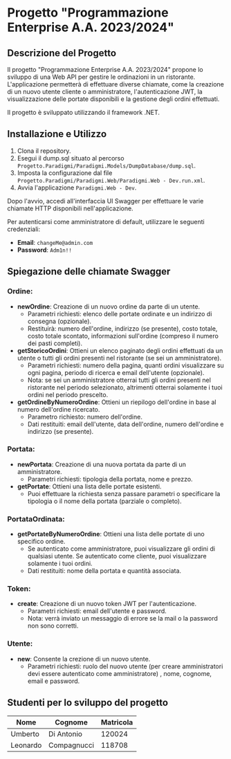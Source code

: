 <!DOCTYPE html>
<html lang="en">
<head>
    <meta charset="UTF-8">
    <meta name="viewport" content="width=device-width, initial-scale=1.0">
    <title>Progetto "Programmazione Enterprise A.A. 2023/2024"</title>
</head>
<body>
    <h1>Progetto "Programmazione Enterprise A.A. 2023/2024"</h1>
    <h2>Descrizione del Progetto</h2>
    <p>Il progetto "Programmazione Enterprise A.A. 2023/2024" propone lo sviluppo di una Web API per gestire le ordinazioni in un ristorante. L'applicazione permetterà di effettuare diverse chiamate, come la creazione di un nuovo utente cliente o amministratore, l'autenticazione JWT, la visualizzazione delle portate disponibili e la gestione degli ordini effettuati.</p>
    <p>Il progetto è sviluppato utilizzando il framework .NET.</p>
    <h2>Installazione e Utilizzo</h2>
    <ol>
        <li>Clona il repository.</li>
        <li>Esegui il dump.sql situato al percorso <code>Progetto.Paradigmi/Paradigmi.Models/DumpDatabase/dump.sql</code>.</li>
        <li>Imposta la configurazione dal file <code>Progetto.Paradigmi/Paradigmi.Web/Paradigmi.Web - Dev.run.xml</code>.</li>
        <li>Avvia l'applicazione <code>Paradigmi.Web - Dev</code>.</li>
    </ol>
    <p>Dopo l'avvio, accedi all'interfaccia UI Swagger per effettuare le varie chiamate HTTP disponibili nell'applicazione.</p>
    <p>Per autenticarsi come amministratore di default, utilizzare le seguenti credenziali:</p>
    <ul>
        <li><strong>Email</strong>: <code>changeMe@admin.com</code></li>
        <li><strong>Password</strong>: <code>Adm1n!!</code></li>
    </ul>
    <h2>Spiegazione delle chiamate Swagger</h2>
<h3>Ordine:</h3>
<ul>
    <li>
        <strong>newOrdine</strong>: Creazione di un nuovo ordine da parte di un utente.
        <ul>
            <li>Parametri richiesti: elenco delle portate ordinate e un indirizzo di consegna (opzionale).</li>
            <li>Restituirà: numero dell'ordine, indirizzo (se presente), costo totale, costo totale scontato, informazioni sull'ordine (compreso il numero dei pasti completi).</li>
        </ul>
    </li>
    <li>
        <strong>getStoricoOrdini</strong>: Ottieni un elenco paginato degli ordini effettuati da un utente o tutti gli ordini presenti nel ristorante (se sei un amministratore).
        <ul>
            <li>Parametri richiesti: numero della pagina, quanti ordini visualizzare su ogni pagina, periodo di ricerca e email dell'utente (opzionale).</li>
            <li>Nota: se sei un amministratore otterrai tutti gli ordini presenti nel ristorante nel periodo selezionato, altrimenti otterrai solamente i tuoi ordini nel periodo prescelto.</li>
        </ul>
    </li>
    <li>
        <strong>getOrdineByNumeroOrdine</strong>: Ottieni un riepilogo dell'ordine in base al numero dell'ordine ricercato.
        <ul>
            <li>Parametro richiesto: numero dell'ordine.</li>
            <li>Dati restituiti: email dell'utente, data dell'ordine, numero dell'ordine e indirizzo (se presente).</li>
        </ul>
    </li>
</ul>

<h3>Portata:</h3>
<ul>
    <li>
        <strong>newPortata</strong>: Creazione di una nuova portata da parte di un amministratore.
        <ul>
            <li>Parametri richiesti: tipologia della portata, nome e prezzo.</li>
        </ul>
    </li>
    <li>
        <strong>getPortate</strong>: Ottieni una lista delle portate esistenti.
        <ul>
            <li>Puoi effettuare la richiesta senza passare parametri o specificare la tipologia o il nome della portata (parziale o completo).</li>
        </ul>
    </li>
</ul>

<h3>PortataOrdinata:</h3>
<ul>
    <li>
        <strong>getPortateByNumeroOrdine</strong>: Ottieni una lista delle portate di uno specifico ordine.
        <ul>
            <li>Se autenticato come amministratore, puoi visualizzare gli ordini di qualsiasi utente. Se autenticato come cliente, puoi visualizzare solamente i tuoi ordini.</li>
            <li>Dati restituiti: nome della portata e quantità associata.</li>
        </ul>
    </li>
</ul>

<h3>Token:</h3>
<ul>
    <li>
        <strong>create</strong>: Creazione di un nuovo token JWT per l'autenticazione.
        <ul>
            <li>Parametri richiesti: email dell'utente e password.</li>
            <li>Nota: verrà inviato un messaggio di errore se la mail o la password non sono corretti.</li>
        </ul>
    </li>
</ul>

<h3>Utente:</h3>
<ul>
    <li>
        <strong>new</strong>: Consente la crezione di un nuovo utente.
        <ul>
            <li>Parametri richiesti: ruolo del nuovo utente (per creare amministratori devi essere autenticato come amministratore) , nome, cognome, email e password.</li>
        </ul>
    </li>
</ul>
    <h2>Studenti per lo sviluppo del progetto</h2>
   <table>
    <thead>
        <tr>
            <th>Nome</th>
            <th>Cognome</th>
            <th>Matricola</th>
        </tr>
    </thead>
    <tbody>
        <tr>
            <td>Umberto</td>
            <td>Di Antonio</td>
            <td>120024</td>
        </tr>
        <tr>
            <td>Leonardo</td>
            <td>Compagnucci</td>
            <td>118708</td>
        </tr>
    </tbody>
</table>
</body>
</html>
